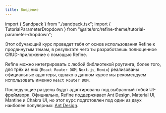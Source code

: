 ```yaml
---
title: Введение
---
```


import { Sandpack } from "./sandpack.tsx";
import { TutorialParameterDropdown } from "@site/src/refine-theme/tutorial-parameter-dropdown";

<Sandpack>

Этот обучающий курс проведет тебя от основ использования Refine к продвинутым темам, в результате чего ты разработаешь полноценное CRUD-приложение с помощью Refine.

Refine можно интегрировать с любой библиотекой роутинга, более того, для трёх из них (`React Router DOM`, `Next.js`, `Remix`) реализованы официальные адаптеры, однако в данном курсе мы рекомендуем использовать именно `React Router DOM`.

Последующие разделы будут адаптированы под выбранный тобой UI-фреймворк. Официально, Refine поддерживает Ant Design, Material UI, Mantine и Chakra UI, но этот курс подготовлен под один из двух наиболее популярных: [Ant Design](/docs/ui-integrations/ant-design/introduction).

</Sandpack>
